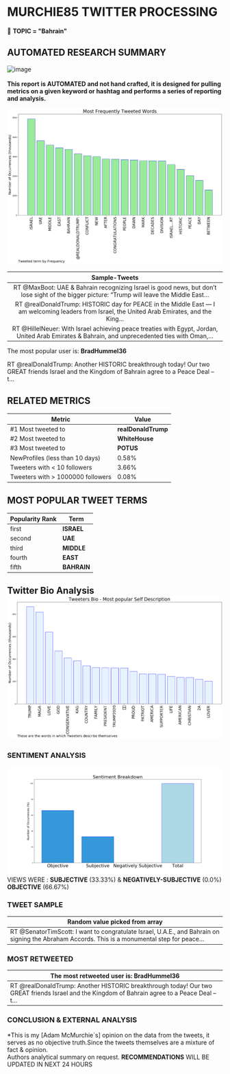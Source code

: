# MURCHIE85 TWITTER PROCESSING 
&#x1F34E; **TOPIC = "Bahrain"**

## AUTOMATED RESEARCH SUMMARY

![image](https://marketingplatform.google.com/about/static/images/gmp/analytics-smb-benefit.jpg)
<br></br>
<b> This report is AUTOMATED and not hand crafted, it is designed for pulling metrics on a given keyword or hashtag and performs a series of reporting and analysis.</b>



![image](TWEETS.png)



|                **Sample-Tweets**        |
| :-------------: |
| RT @MaxBoot: UAE &amp; Bahrain recognizing Israel is good news, but don’t lose sight of the bigger picture: “Trump will leave the Middle East… |
| RT @realDonaldTrump: HISTORIC day for PEACE in the Middle East — I am welcoming leaders from Israel, the United Arab Emirates, and the King… |
| RT @HillelNeuer: With Israel achieving peace treaties with Egypt, Jordan, United Arab Emirates &amp; Bahrain, and unprecedented ties with Oman,… |

The most popular user is: **BradHummel36**
<div class="alert alert-block alert-danger"> RT @realDonaldTrump: Another HISTORIC breakthrough today! Our two GREAT friends Israel and the Kingdom of Bahrain agree to a Peace Deal – t…</div>

## RELATED METRICS<br>
| Metric | Value |
| ------------- | ------------- |
| #1 Most tweeted to  | **realDonaldTrump** |
| #2 Most tweeted to  | **WhiteHouse** |
| #3 Most tweeted to  | **POTUS** |
| NewProfiles (less than 10 days) | 0.58%  |
| Tweeters with < 10 followers  | 3.66%|
| Tweeters with > 1000000 followers  | 0.08%  |



## MOST POPULAR TWEET TERMS 


| Popularity Rank  | Term |
| ------------- | ------------- |
| first  | **ISRAEL**  |
| second  | **UAE**  |
| third  | **MIDDLE** |
| fourth  | **EAST**  |
| fifth  | **BAHRAIN**  |


## Twitter Bio Analysis![image](BIO.png)
### SENTIMENT ANALYSIS
![image](sentiment.png)
VIEWS WERE : **SUBJECTIVE**  (33.33%) & **NEGATIVELY-SUBJECTIVE** (0.0%) **OBJECTIVE** (66.67%)

### TWEET SAMPLE 
| Random value picked from array |
| ------------- |
|RT @SenatorTimScott: I want to congratulate Israel, U.A.E., and Bahrain on signing the Abraham Accords. This is a monumental step for peace… |

### MOST RETWEETED 

| The most retweeted user is: **BradHummel36**  |
| ------------- |
| RT @realDonaldTrump: Another HISTORIC breakthrough today! Our two GREAT friends Israel and the Kingdom of Bahrain agree to a Peace Deal – t… |

### CONCLUSION & EXTERNAL ANALYSIS

*This is my [Adam McMurchie`s] opinion on the data from the tweets, it serves as no objective truth.Since the tweets themselves are a mixture of fact & opinion.<br>
Authors analytical summary on request.
**RECOMMENDATIONS** WILL BE UPDATED IN NEXT  24 HOURS <br>